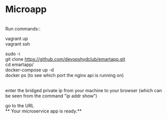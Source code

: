 # Microapp
 <br />
Run commands::

vagrant up <br />
vagrant ssh <br />

sudo -i  <br />
git clone https://github.com/devopshydclub/emartapp.git  <br />
cd emartapp/ <br />
docker-compose up -d <br />
docker ps (to see which port the nginx api is running on) <br />
 <br />

enter the bridged private ip from your machine to your browser (which can be seen from the command "ip addr show") <br />

go to the URL <br />
** Your microservice app is ready.**
 
